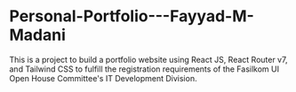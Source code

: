 # Personal-Portfolio---Fayyad-M-Madani
This is a project to build a portfolio website using React JS, React Router v7, and Tailwind CSS to fulfill the registration requirements of the Fasilkom UI Open House Committee's IT Development Division.
